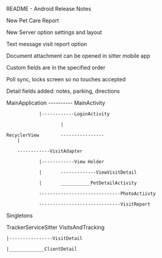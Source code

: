 README - Android Release Notes

New Pet Care Report

New Server option settings and layout

Text message visit report option

Document attachment can be opened in sitter mobile app

Custom fields are in the specified order

Poll sync, locks screen so no touches accepted

Detail fields added: notes, parking, directions



MainApplication ---------- MainActivity
				
				|------------LoginActivity	
						
						|
						
	RecyclerView		----------------
		|
		
		------------VisitAdapter
		
				|------------View Holder 
				
				|		-------------ViewVisitDetail
				
				|		___________PetDetailActivity
				
				------------------------------PhotoActiivty
				
				------------------------------VisitReport
				

Singletons

TrackerServiceSitter
VisitsAndTracking

	|----------------VisitDetail
	
	|_____________ClientDetail
	
	
